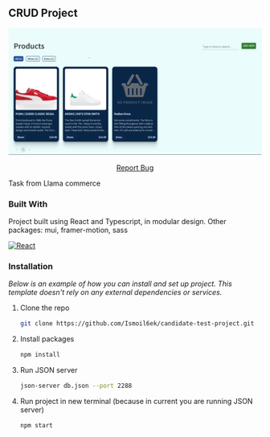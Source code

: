 <!-- ABOUT THE PROJECT -->

## CRUD Project

![Product Screenshot][product-screenshot]

<div align="center"> 
  <p align="center">
    <a href="https://t.me/ismoil6ek">Report Bug</a> 
  </p>
</div>

Task from Llama commerce

### Built With

Project built using React and Typescript, in modular design. Other packages: mui, framer-motion, sass

[![React][react.js]][react-url]

### Installation

_Below is an example of how you can install and set up project. This template doesn't rely on any external dependencies or services._

1. Clone the repo
   ```sh
   git clone https://github.com/Ismoil6ek/candidate-test-project.git
   ```
2. Install packages
   ```sh
   npm install
   ```
3. Run JSON server
   ```sh
   json-server db.json --port 2288
   ```
4. Run project in new terminal (because in current you are running JSON server)
   ```sh
   npm start
   ```

<!-- Links -->

[product-screenshot]: /screenshot.png
[react.js]: https://img.shields.io/badge/React-20232A?style=for-the-badge&logo=react&logoColor=61DAFB
[react-url]: https://reactjs.org/
